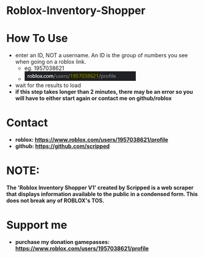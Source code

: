 # Roblox-Inventory-Shopper

# How To Use
   - enter an ID, NOT a username. An ID is the group of numbers you see when going on a roblox link.
      - eg. 1957038621
      - <img src="url.JPG">
   - wait for the results to load
   - <b>if this step takes longer than 2 minutes, there may be an error so you will have to either start again or contact me on github/roblox<b>

# Contact
   - roblox: https://www.roblox.com/users/1957038621/profile
   - github: https://github.com/scripped

# NOTE:
The 'Roblox Inventory Shopper V1' created by Scripped is a web scraper that displays information available to the public in a condensed form. This does not break any of ROBLOX's TOS.

# Support me
   - purchase my donation gamepasses: https://www.roblox.com/users/1957038621/profile
